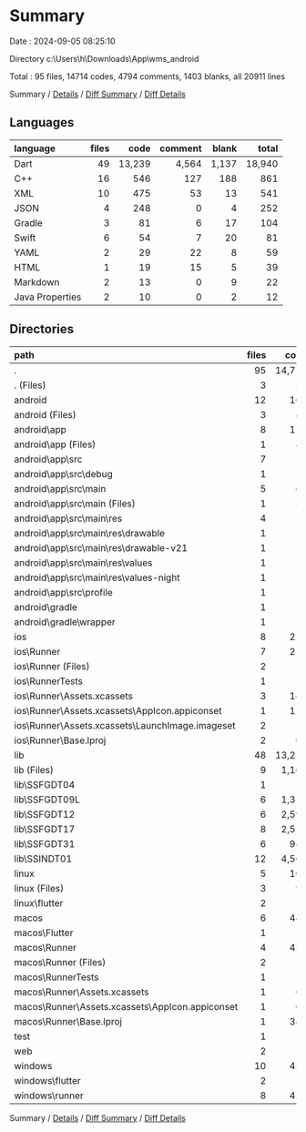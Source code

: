 # Summary

Date : 2024-09-05 08:25:10

Directory c:\\Users\\h\\Downloads\\App\\wms_android

Total : 95 files,  14714 codes, 4794 comments, 1403 blanks, all 20911 lines

Summary / [Details](details.md) / [Diff Summary](diff.md) / [Diff Details](diff-details.md)

## Languages
| language | files | code | comment | blank | total |
| :--- | ---: | ---: | ---: | ---: | ---: |
| Dart | 49 | 13,239 | 4,564 | 1,137 | 18,940 |
| C++ | 16 | 546 | 127 | 188 | 861 |
| XML | 10 | 475 | 53 | 13 | 541 |
| JSON | 4 | 248 | 0 | 4 | 252 |
| Gradle | 3 | 81 | 6 | 17 | 104 |
| Swift | 6 | 54 | 7 | 20 | 81 |
| YAML | 2 | 29 | 22 | 8 | 59 |
| HTML | 1 | 19 | 15 | 5 | 39 |
| Markdown | 2 | 13 | 0 | 9 | 22 |
| Java Properties | 2 | 10 | 0 | 2 | 12 |

## Directories
| path | files | code | comment | blank | total |
| :--- | ---: | ---: | ---: | ---: | ---: |
| . | 95 | 14,714 | 4,794 | 1,403 | 20,911 |
| . (Files) | 3 | 39 | 22 | 15 | 76 |
| android | 12 | 162 | 57 | 29 | 248 |
| android (Files) | 3 | 40 | 0 | 9 | 49 |
| android\\app | 8 | 115 | 57 | 19 | 191 |
| android\\app (Files) | 1 | 44 | 6 | 9 | 59 |
| android\\app\\src | 7 | 71 | 51 | 10 | 132 |
| android\\app\\src\\debug | 1 | 3 | 4 | 1 | 8 |
| android\\app\\src\\main | 5 | 65 | 43 | 8 | 116 |
| android\\app\\src\\main (Files) | 1 | 39 | 11 | 2 | 52 |
| android\\app\\src\\main\\res | 4 | 26 | 32 | 6 | 64 |
| android\\app\\src\\main\\res\\drawable | 1 | 4 | 7 | 2 | 13 |
| android\\app\\src\\main\\res\\drawable-v21 | 1 | 4 | 7 | 2 | 13 |
| android\\app\\src\\main\\res\\values | 1 | 9 | 9 | 1 | 19 |
| android\\app\\src\\main\\res\\values-night | 1 | 9 | 9 | 1 | 19 |
| android\\app\\src\\profile | 1 | 3 | 4 | 1 | 8 |
| android\\gradle | 1 | 7 | 0 | 1 | 8 |
| android\\gradle\\wrapper | 1 | 7 | 0 | 1 | 8 |
| ios | 8 | 229 | 4 | 13 | 246 |
| ios\\Runner | 7 | 222 | 2 | 9 | 233 |
| ios\\Runner (Files) | 2 | 13 | 0 | 3 | 16 |
| ios\\RunnerTests | 1 | 7 | 2 | 4 | 13 |
| ios\\Runner\\Assets.xcassets | 3 | 148 | 0 | 4 | 152 |
| ios\\Runner\\Assets.xcassets\\AppIcon.appiconset | 1 | 122 | 0 | 1 | 123 |
| ios\\Runner\\Assets.xcassets\\LaunchImage.imageset | 2 | 26 | 0 | 3 | 29 |
| ios\\Runner\\Base.lproj | 2 | 61 | 2 | 2 | 65 |
| lib | 48 | 13,225 | 4,554 | 1,130 | 18,909 |
| lib (Files) | 9 | 1,165 | 241 | 100 | 1,506 |
| lib\\SSFGDT04 | 1 | 29 | 0 | 7 | 36 |
| lib\\SSFGDT09L | 6 | 1,319 | 82 | 88 | 1,489 |
| lib\\SSFGDT12 | 6 | 2,591 | 130 | 110 | 2,831 |
| lib\\SSFGDT17 | 8 | 2,574 | 174 | 236 | 2,984 |
| lib\\SSFGDT31 | 6 | 983 | 76 | 67 | 1,126 |
| lib\\SSINDT01 | 12 | 4,564 | 3,851 | 522 | 8,937 |
| linux | 5 | 106 | 33 | 44 | 183 |
| linux (Files) | 3 | 94 | 24 | 33 | 151 |
| linux\\flutter | 2 | 12 | 9 | 11 | 32 |
| macos | 6 | 446 | 5 | 16 | 467 |
| macos\\Flutter | 1 | 8 | 3 | 4 | 15 |
| macos\\Runner | 4 | 431 | 0 | 8 | 439 |
| macos\\Runner (Files) | 2 | 20 | 0 | 6 | 26 |
| macos\\RunnerTests | 1 | 7 | 2 | 4 | 13 |
| macos\\Runner\\Assets.xcassets | 1 | 68 | 0 | 1 | 69 |
| macos\\Runner\\Assets.xcassets\\AppIcon.appiconset | 1 | 68 | 0 | 1 | 69 |
| macos\\Runner\\Base.lproj | 1 | 343 | 0 | 1 | 344 |
| test | 1 | 14 | 10 | 7 | 31 |
| web | 2 | 54 | 15 | 6 | 75 |
| windows | 10 | 439 | 94 | 143 | 676 |
| windows\\flutter | 2 | 11 | 9 | 11 | 31 |
| windows\\runner | 8 | 428 | 85 | 132 | 645 |

Summary / [Details](details.md) / [Diff Summary](diff.md) / [Diff Details](diff-details.md)